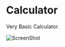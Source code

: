 # Calculator
Very Basic Calculator.

![ScreenShot](https://raw.github.com/{ugurkan-coder00}/Calculator/{branch}/{path})
